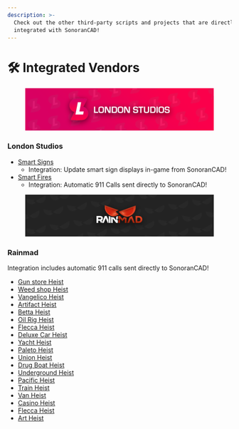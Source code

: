 ```yaml
---
description: >-
  Check out the other third-party scripts and projects that are directly
  integrated with SonoranCAD!
---
```


# 🛠️ Integrated Vendors

<figure><img src="../.gitbook/assets/london-Banner.png" alt=""><figcaption></figcaption></figure>

### London Studios

* [Smart Signs](https://info.sonorancad.com/integration-plugins/integration-plugins/available-plugins/smart-signs)
  * Integration: Update smart sign displays in-game from SonoranCAD!
* [Smart Fires](https://store.londonstudios.net/category/fire-resources)
  * Integration: Automatic 911 Calls sent directly to SonoranCAD!

<figure><img src="../.gitbook/assets/RainMad-Banner.png" alt=""><figcaption></figcaption></figure>

### Rainmad

Integration includes automatic 911 calls sent directly to SonoranCAD!

* [Gun store Heist](https://store.rainmad.com/package/6117275)
* [Weed shop Heist](https://store.rainmad.com/package/5377128)
* [Vangelico Heist](https://store.rainmad.com/package/5292185)
* [Artifact Heist](https://store.rainmad.com/package/5189211)
* [Betta Heist](https://store.rainmad.com/package/5177698)
* [Oil Rig Heist](https://store.rainmad.com/package/5165368)
* [Flecca Heist](https://store.rainmad.com/package/5044286)
* [Deluxe Car Heist](https://store.rainmad.com/package/5025943)
* [Yacht Heist](https://store.rainmad.com/package/5020777)
* [Paleto Heist](https://store.rainmad.com/package/5015559)
* [Union Heist](https://store.rainmad.com/package/4927857)
* [Drug Boat Heist](https://store.rainmad.com/package/4882048)
* [Underground Heist](https://store.rainmad.com/package/4860157)
* [Pacific Heist](https://store.rainmad.com/package/4692451)
* [Train Heist](https://store.rainmad.com/package/4674512)
* [Van Heist](https://store.rainmad.com/package/4780625)
* [Casino Heist](https://store.rainmad.com/package/4625772)
* [Flecca Heist](https://store.rainmad.com/package/4636375)
* [Art Heist](https://store.rainmad.com/package/4626148)

